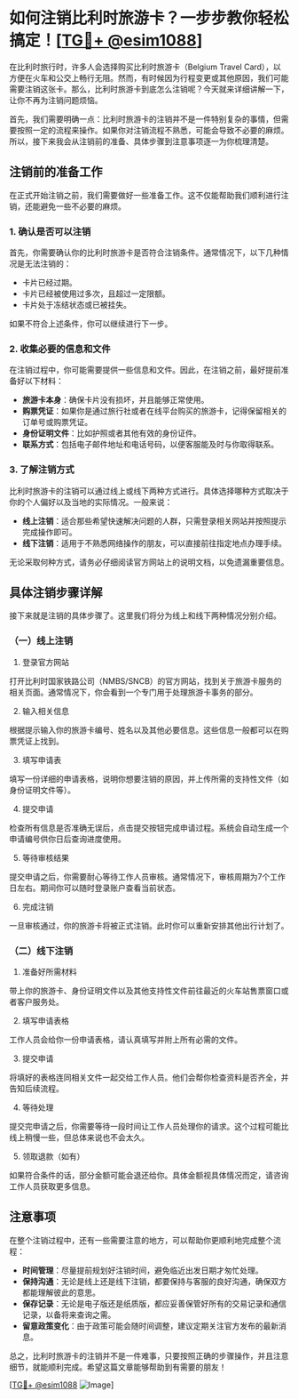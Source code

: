 # 如何注销比利时旅游卡？一步步教你轻松搞定！[[TG💪+ @esim1088](https://t.me/s/esim1088)]

在比利时旅行时，许多人会选择购买比利时旅游卡（Belgium Travel Card），以方便在火车和公交上畅行无阻。然而，有时候因为行程变更或其他原因，我们可能需要注销这张卡。那么，比利时旅游卡到底怎么注销呢？今天就来详细讲解一下，让你不再为注销问题烦恼。

首先，我们需要明确一点：比利时旅游卡的注销并不是一件特别复杂的事情，但需要按照一定的流程来操作。如果你对注销流程不熟悉，可能会导致不必要的麻烦。所以，接下来我会从注销前的准备、具体步骤到注意事项逐一为你梳理清楚。

## 注销前的准备工作

在正式开始注销之前，我们需要做好一些准备工作。这不仅能帮助我们顺利进行注销，还能避免一些不必要的麻烦。

### 1. 确认是否可以注销

首先，你需要确认你的比利时旅游卡是否符合注销条件。通常情况下，以下几种情况是无法注销的：

- 卡片已经过期。
- 卡片已经被使用过多次，且超过一定限额。
- 卡片处于冻结状态或已被挂失。

如果不符合上述条件，你可以继续进行下一步。

### 2. 收集必要的信息和文件

在注销过程中，你可能需要提供一些信息和文件。因此，在注销之前，最好提前准备好以下材料：

- **旅游卡本身**：确保卡片没有损坏，并且能够正常使用。
- **购票凭证**：如果你是通过旅行社或者在线平台购买的旅游卡，记得保留相关的订单号或购票凭证。
- **身份证明文件**：比如护照或者其他有效的身份证件。
- **联系方式**：包括电子邮件地址和电话号码，以便客服能及时与你取得联系。

### 3. 了解注销方式

比利时旅游卡的注销可以通过线上或线下两种方式进行。具体选择哪种方式取决于你的个人偏好以及当地的实际情况。一般来说：

- **线上注销**：适合那些希望快速解决问题的人群，只需登录相关网站并按照提示完成操作即可。
- **线下注销**：适用于不熟悉网络操作的朋友，可以直接前往指定地点办理手续。

无论采取何种方式，请务必仔细阅读官方网站上的说明文档，以免遗漏重要信息。

## 具体注销步骤详解

接下来就是注销的具体步骤了。这里我们将分为线上和线下两种情况分别介绍。

### （一）线上注销

1. 登录官方网站

打开比利时国家铁路公司（NMBS/SNCB）的官方网站，找到关于旅游卡服务的相关页面。通常情况下，你会看到一个专门用于处理旅游卡事务的部分。

2. 输入相关信息

根据提示输入你的旅游卡编号、姓名以及其他必要信息。这些信息一般都可以在购票凭证上找到。

3. 填写申请表

填写一份详细的申请表格，说明你想要注销的原因，并上传所需的支持性文件（如身份证明文件等）。

4. 提交申请

检查所有信息是否准确无误后，点击提交按钮完成申请过程。系统会自动生成一个申请编号供你日后查询进度使用。

5. 等待审核结果

提交申请之后，你需要耐心等待工作人员审核。通常情况下，审核周期为7个工作日左右。期间你可以随时登录账户查看当前状态。

6. 完成注销

一旦审核通过，你的旅游卡将被正式注销。此时你可以重新安排其他出行计划了。

### （二）线下注销

1. 准备好所需材料

带上你的旅游卡、身份证明文件以及其他支持性文件前往最近的火车站售票窗口或者客户服务处。

2. 填写申请表格

工作人员会给你一份申请表格，请认真填写并附上所有必需的文件。

3. 提交申请

将填好的表格连同相关文件一起交给工作人员。他们会帮你检查资料是否齐全，并告知后续流程。

4. 等待处理

提交完申请之后，你需要等待一段时间让工作人员处理你的请求。这个过程可能比线上稍慢一些，但总体来说也不会太久。

5. 领取退款（如有）

如果符合条件的话，部分金额可能会退还给你。具体金额视具体情况而定，请咨询工作人员获取更多信息。

## 注意事项

在整个注销过程中，还有一些需要注意的地方，可以帮助你更顺利地完成整个流程：

- **时间管理**：尽量提前规划好注销时间，避免临近出发日期才匆忙处理。
- **保持沟通**：无论是线上还是线下注销，都要保持与客服的良好沟通，确保双方都能理解彼此的意思。
- **保存记录**：无论是电子版还是纸质版，都应妥善保管好所有的交易记录和通信记录，以备将来查询之需。
- **留意政策变化**：由于政策可能会随时间调整，建议定期关注官方发布的最新消息。

总之，比利时旅游卡的注销并不是一件难事，只要按照正确的步骤操作，并且注意细节，就能顺利完成。希望这篇文章能够帮助到有需要的朋友！

[[TG💪+ @esim1088](https://t.me/s/esim1088) ![Image](https://i.postimg.cc/4NQfJmqS/Snipaste-2025-05-13-00-14-12.png)]
